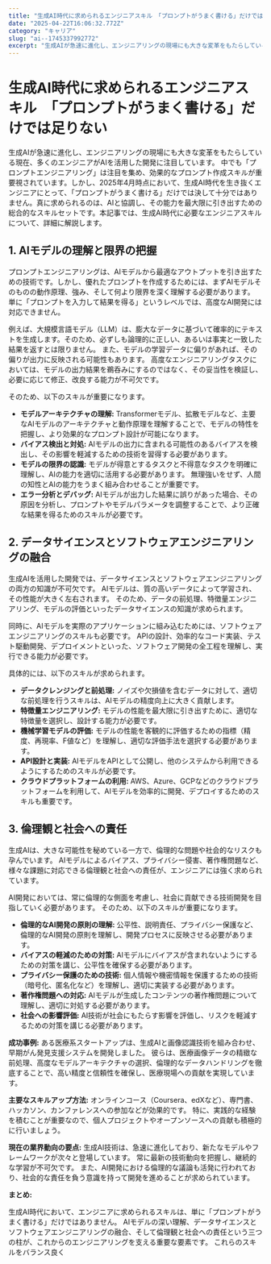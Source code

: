 ```yaml
---
title: "生成AI時代に求められるエンジニアスキル　「プロンプトがうまく書ける」だけでは足りない"
date: "2025-04-22T16:06:32.772Z"
category: "キャリア"
slug: "ai--1745337992772"
excerpt: "生成AIが急速に進化し、エンジニアリングの現場にも大きな変革をもたらしている現在、多くのエンジニアがAIを活用した開発に注目しています。  中でも「プロンプトエンジニアリング」は注目を集め、効果的なプロンプト作成スキルが重要視されています。しかし、2025年4月時点において、生成AI時代を生き抜くエ..."
---
```


# 生成AI時代に求められるエンジニアスキル　「プロンプトがうまく書ける」だけでは足りない

生成AIが急速に進化し、エンジニアリングの現場にも大きな変革をもたらしている現在、多くのエンジニアがAIを活用した開発に注目しています。  中でも「プロンプトエンジニアリング」は注目を集め、効果的なプロンプト作成スキルが重要視されています。しかし、2025年4月時点において、生成AI時代を生き抜くエンジニアにとって、「プロンプトがうまく書ける」だけでは決して十分ではありません。真に求められるのは、AIと協調し、その能力を最大限に引き出すための総合的なスキルセットです。本記事では、生成AI時代に必要なエンジニアスキルについて、詳細に解説します。


## 1. AIモデルの理解と限界の把握

プロンプトエンジニアリングは、AIモデルから最適なアウトプットを引き出すための技術です。しかし、優れたプロンプトを作成するためには、まずAIモデルそのものの動作原理、強み、そして何より限界を深く理解する必要があります。  単に「プロンプトを入力して結果を得る」というレベルでは、高度なAI開発には対応できません。

例えば、大規模言語モデル（LLM）は、膨大なデータに基づいて確率的にテキストを生成します。そのため、必ずしも論理的に正しい、あるいは事実と一致した結果を返すとは限りません。  また、モデルの学習データに偏りがあれば、その偏りが出力に反映される可能性もあります。  高度なエンジニアリングタスクにおいては、モデルの出力結果を鵜呑みにするのではなく、その妥当性を検証し、必要に応じて修正、改良する能力が不可欠です。

そのため、以下のスキルが重要になります。

* **モデルアーキテクチャの理解:**  Transformerモデル、拡散モデルなど、主要なAIモデルのアーキテクチャと動作原理を理解することで、モデルの特性を把握し、より効果的なプロンプト設計が可能になります。
* **バイアス検出と対処:**  AIモデルの出力に含まれる可能性のあるバイアスを検出し、その影響を軽減するための技術を習得する必要があります。
* **モデルの限界の認識:**  モデルが得意とするタスクと不得意なタスクを明確に理解し、AIの能力を適切に活用する必要があります。  無理強いをせず、人間の知性とAIの能力をうまく組み合わせることが重要です。
* **エラー分析とデバッグ:**  AIモデルが出力した結果に誤りがあった場合、その原因を分析し、プロンプトやモデルパラメータを調整することで、より正確な結果を得るためのスキルが必要です。


## 2.  データサイエンスとソフトウェアエンジニアリングの融合

生成AIを活用した開発では、データサイエンスとソフトウェアエンジニアリングの両方の知識が不可欠です。  AIモデルは、質の高いデータによって学習され、その性能が大きく左右されます。  そのため、データの前処理、特徴量エンジニアリング、モデルの評価といったデータサイエンスの知識が求められます。

同時に、AIモデルを実際のアプリケーションに組み込むためには、ソフトウェアエンジニアリングのスキルも必要です。  APIの設計、効率的なコード実装、テスト駆動開発、デプロイメントといった、ソフトウェア開発の全工程を理解し、実行できる能力が必要です。

具体的には、以下のスキルが求められます。

* **データクレンジングと前処理:**  ノイズや欠損値を含むデータに対して、適切な前処理を行うスキルは、AIモデルの精度向上に大きく貢献します。
* **特徴量エンジニアリング:**  モデルの性能を最大限に引き出すために、適切な特徴量を選択し、設計する能力が必要です。
* **機械学習モデルの評価:**  モデルの性能を客観的に評価するための指標（精度、再現率、F値など）を理解し、適切な評価手法を選択する必要があります。
* **API設計と実装:**  AIモデルをAPIとして公開し、他のシステムから利用できるようにするためのスキルが必要です。
* **クラウドプラットフォームの利用:**  AWS、Azure、GCPなどのクラウドプラットフォームを利用して、AIモデルを効率的に開発、デプロイするためのスキルも重要です。


## 3.  倫理観と社会への責任

生成AIは、大きな可能性を秘めている一方で、倫理的な問題や社会的なリスクも孕んでいます。  AIモデルによるバイアス、プライバシー侵害、著作権問題など、様々な課題に対応できる倫理観と社会への責任が、エンジニアには強く求められています。

AI開発においては、常に倫理的な側面を考慮し、社会に貢献できる技術開発を目指していく必要があります。  そのため、以下のスキルが重要になります。

* **倫理的なAI開発の原則の理解:**  公平性、説明責任、プライバシー保護など、倫理的なAI開発の原則を理解し、開発プロセスに反映させる必要があります。
* **バイアスの軽減のための対策:**  AIモデルにバイアスが含まれないようにするための対策を講じ、公平性を確保する必要があります。
* **プライバシー保護のための技術:**  個人情報や機密情報を保護するための技術（暗号化、匿名化など）を理解し、適切に実装する必要があります。
* **著作権問題への対応:**  AIモデルが生成したコンテンツの著作権問題について理解し、適切に対処する必要があります。
* **社会への影響評価:**  AI技術が社会にもたらす影響を評価し、リスクを軽減するための対策を講じる必要があります。


**成功事例:**  ある医療系スタートアップは、生成AIと画像認識技術を組み合わせ、早期がん発見支援システムを開発しました。  彼らは、医療画像データの精緻な前処理、高度なモデルアーキテクチャの選択、倫理的なデータハンドリングを徹底することで、高い精度と信頼性を確保し、医療現場への貢献を実現しています。


**主要なスキルアップ方法:**  オンラインコース（Coursera、edXなど）、専門書、ハッカソン、カンファレンスへの参加などが効果的です。  特に、実践的な経験を積むことが重要なので、個人プロジェクトやオープンソースへの貢献も積極的に行いましょう。


**現在の業界動向の要点:**  生成AI技術は、急速に進化しており、新たなモデルやフレームワークが次々と登場しています。  常に最新の技術動向を把握し、継続的な学習が不可欠です。  また、AI開発における倫理的な議論も活発に行われており、社会的な責任を負う意識を持って開発を進めることが求められています。


**まとめ:**

生成AI時代において、エンジニアに求められるスキルは、単に「プロンプトがうまく書ける」だけではありません。  AIモデルの深い理解、データサイエンスとソフトウェアエンジニアリングの融合、そして倫理観と社会への責任という三つの柱が、これからのエンジニアリングを支える重要な要素です。  これらのスキルをバランス良く